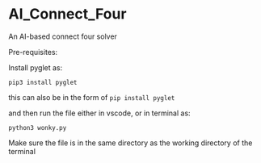 # AI_Connect_Four
An AI-based connect four solver

Pre-requisites:

Install pyglet as:
```
pip3 install pyglet
```

this can also be in the form of
```pip install pyglet```

and then run the file either in vscode, or in terminal as:
```
python3 wonky.py
```
Make sure the file is in the same directory as the working directory of the terminal
